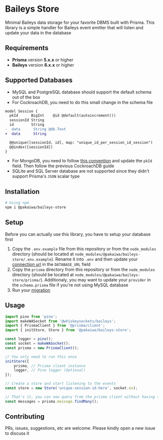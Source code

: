 # Baileys Store

Minimal Baileys data storage for your favorite DBMS built with Prisma. This library is a simple handler for Baileys event emitter that will listen and update your data in the database

## Requirements

- **Prisma** version **5.x.x** or higher
- **Baileys** version **6.x.x** or higher

## Supported Databases

- MySQL and PostgreSQL database should support the default schema out of the box
- For CockroachDB, you need to do this small change in the schema file

```diff prisma
model Session {
  pkId      BigInt    @id @default(autoincrement())
  sessionId String
  id        String
-  data      String @db.Text
+  data      String

  @@unique([sessionId, id], map: "unique_id_per_session_id_session")
  @@index([sessionId])
}
```

- For MongoDB, you need to follow [this convention](https://www.prisma.io/docs/reference/api-reference/prisma-schema-reference?query=getdmff&page=1#mongodb-10) and update the `pkId` field. Then follow the previous CockroachDB guide
- SQLite and SQL Server database are not supported since they didn't support Prisma's `JSON` scalar type

## Installation

```bash
# Using npm
npm i @pakaiwa/baileys-store
```

## Setup

Before you can actually use this library, you have to setup your database first

1. Copy the `.env.example` file from this repository or from the `node_modules` directory (should be located at `node_modules/@pakaiwa/baileys-store/.env.example`). Rename it into `.env` and then update your [connection url](https://www.prisma.io/docs/reference/database-reference/connection-urls) in the `DATABASE_URL` field
1. Copy the `prisma` directory from this repository or from the `node_modules` directory (should be located at `node_modules/@pakaiwa/baileys-store/prisma/`). Additionaly, you may want to update your `provider` in the `schema.prisma` file if you're not using MySQL database
1. Run your [migration](https://www.prisma.io/docs/reference/api-reference/command-reference#prisma-migrate)

## Usage

```ts
import pino from 'pino';
import makeWASocket from '@whiskeysockets/baileys';
import { PrismaClient } from '@prisma/client';
import { initStore, Store } from '@pakaiwa/baileys-store';

const logger = pino();
const socket = makeWASocket();
const prisma = new PrismaClient();

// You only need to run this once
initStore({
	prisma, // Prisma client instance
	logger, // Pino logger (Optional)
});

// Create a store and start listening to the events
const store = new Store('unique-session-id-here', socket.ev);

// That's it, you can now query from the prisma client without having to worry about handling the events
const messages = prisma.message.findMany();
```

## Contributing

PRs, issues, suggestions, etc are welcome. Please kindly open a new issue to discuss it
